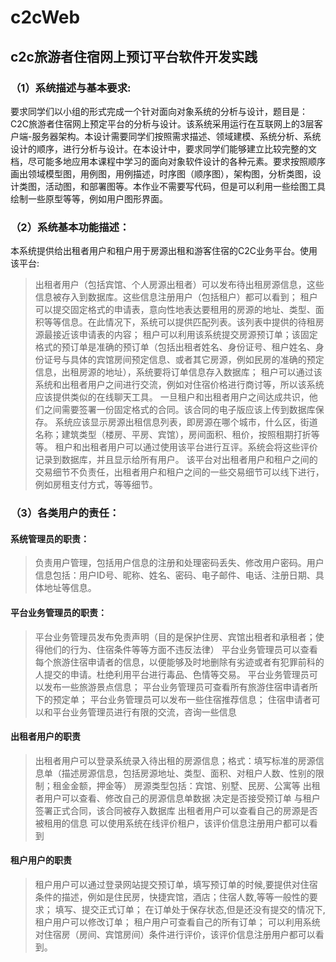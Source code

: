 # c2cWeb
## c2c旅游者住宿网上预订平台软件开发实践
### （1）系统描述与基本要求:
要求同学们以小组的形式完成一个针对面向对象系统的分析与设计，题目是：C2C旅游者住宿网上预定平台的分析与设计。该系统采用运行在互联网上的3层客户端-服务器架构。本设计需要同学们按照需求描述、领域建模、系统分析、系统设计的顺序，进行分析与设计。在本设计中，要求同学们能够建立比较完整的文档，尽可能多地应用本课程中学习的面向对象软件设计的各种元素。要求按照顺序画出领域模型图，用例图，用例描述，时序图（顺序图），架构图，分析类图，设计类图，活动图，和部署图等。本作业不需要写代码，但是可以利用一些绘图工具绘制一些原型等等，例如用户图形界面。

### （2）系统基本功能描述：
本系统提供给出租者用户和租户用于房源出租和游客住宿的C2C业务平台。使用该平台:
>	出租者用户（包括宾馆、个人房源出租者）可以发布待出租房源信息，这些信息被存入到数据库。这些信息注册用户（包括租户）都可以看到；
>	租户可以提交固定格式的申请表，意向性地表达要租用的房源的地址、类型、面积等等信息。在此情况下，系统可以提供匹配列表。该列表中提供的待租房源最接近该申请表的内容；
>	租户可以利用该系统提交房源预订单；该固定格式的预订单是准确的预订单（包括出租者姓名、身份证号、租户姓名、身份证号与具体的宾馆房间预定信息、或者其它房源，例如民房的准确的预定信息，出租房源的地址），系统要将订单信息存入数据库；
>	租户可以通过该系统和出租者用户之间进行交流，例如对住宿价格进行商讨等，所以该系统应该提供类似的在线聊天工具。 一旦租户和出租者用户之间达成共识，他们之间需要签署一份固定格式的合同。该合同的电子版应该上传到数据库保存。
>	系统应该显示房源出租信息列表，即房源在哪个城市，什么区，街道名称；建筑类型（楼房、平房、宾馆），房间面积、租价，按照租期打折等等。
>	租户和出租者用户可以通过使用该平台进行互评。系统会将这些评价记录到数据库，并且显示给所有用户。
>	该平台对出租者用户和租户之间的交易细节不负责任，出租者用户和租户之间的一些交易细节可以线下进行，例如房租支付方式，等等细节。
### （3）各类用户的责任：
####	系统管理员的职责：
>	负责用户管理，包括用户信息的注册和处理密码丢失、修改用户密码。用户信息包括：用户ID号、昵称、姓名、密码、电子邮件、电话、注册日期、具体地址等信息。
####	平台业务管理员的职责：
>	平台业务管理员发布免责声明（目的是保护住房、宾馆出租者和承租者；使得他们的行为、住宿条件等等方面不违反法律）
>	平台业务管理员可以查看每个旅游住宿申请者的信息，以便能够及时地删除有劣迹或者有犯罪前科的人提交的申请。杜绝利用平台进行毒品、色情等交易。
>	平台业务管理员可以发布一些旅游景点信息；
>	平台业务管理员可查看所有旅游住宿申请者所下的预定单；
>	平台业务管理员可以发布一些住宿推荐信息；
>	住宿申请者可以和平台业务管理员进行有限的交流，咨询一些信息

####	出租者用户的职责
>	出租者用户可以登录系统录入待出租的房源信息；格式：填写标准的房源信息单（描述房源信息，包括房源地址、类型、面积、对租户人数、性别的限制；租金金额，押金等）
>	房源类型包括：宾馆、别墅、民房、公寓等
>	出租者用户可以查看、修改自己的房源信息单数据
>	决定是否接受预订单
>	与租户签署正式合同，该合同被存入数据库
>	出租者用户可以查看自己的房源是否被租用的信息
>	可以使用系统在线评价租户，该评价信息注册用户都可以看到
####	租户用户的职责
>	租户用户可以通过登录网站提交预订单，填写预订单的时候,要提供对住宿条件的描述，例如是住民房，快捷宾馆，酒店；住宿人数,等等一般性的要求；
>	填写、提交正式订单；
>	在订单处于保存状态,但是还没有提交的情况下,租户用户可以修改订单；
>	租户用户可查看自己的所有订单；
>	可以利用系统对住宿房（房间、宾馆房间）条件进行评价，该评价信息注册用户都可以看到。
